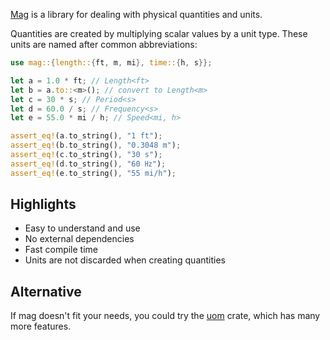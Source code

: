 [Mag] is a library for dealing with physical quantities and units.

Quantities are created by multiplying scalar values by a unit type.  These units
are named after common abbreviations:

```rust
use mag::{length::{ft, m, mi}, time::{h, s}};

let a = 1.0 * ft; // Length<ft>
let b = a.to::<m>(); // convert to Length<m>
let c = 30 * s; // Period<s>
let d = 60.0 / s; // Frequency<s>
let e = 55.0 * mi / h; // Speed<mi, h>

assert_eq!(a.to_string(), "1 ft");
assert_eq!(b.to_string(), "0.3048 m");
assert_eq!(c.to_string(), "30 s");
assert_eq!(d.to_string(), "60 ㎐");
assert_eq!(e.to_string(), "55 mi/h");
```

## Highlights

* Easy to understand and use
* No external dependencies
* Fast compile time
* Units are not discarded when creating quantities

## Alternative

If mag doesn't fit your needs, you could try the [uom] crate, which has many
more features.

[mag]: https://docs.rs/mag/latest/mag/
[uom]: https://docs.rs/uom/latest/uom/
